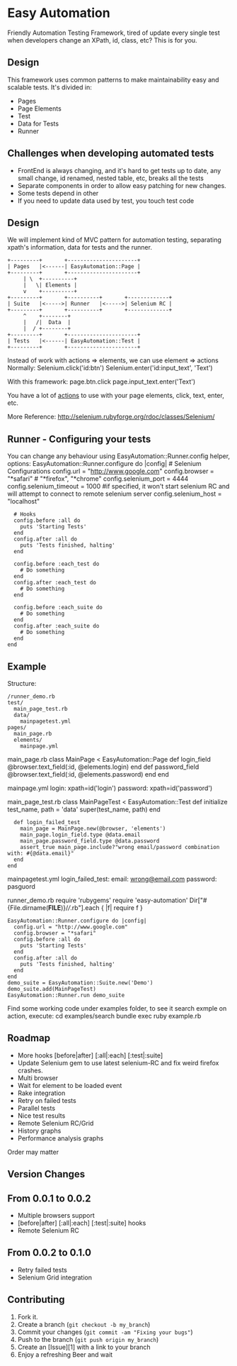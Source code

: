Easy Automation
===============

Friendly Automation Testing Framework, tired of update every single test when developers change an XPath, id, class, etc? This is for you.

Design
------

This framework uses common patterns to make maintainability easy and scalable tests. It's divided in:

* Pages
* Page Elements
* Test
* Data for Tests
* Runner

Challenges when developing automated tests
------

* FrontEnd is always changing, and it's hard to get tests up to date, any small change, id renamed, nested table, etc, breaks all the tests
* Separate components in order to allow easy patching for new changes.
* Some tests depend in other
* If you need to update data used by test, you touch test code

Design
------

We will implement kind of MVC pattern for automation testing, separating xpath's information, data for tests and the runner.

    +---------+       +----------------------+
    | Pages   |<------| EasyAutomation::Page |
    +---------+       +----------------------+
         | \  +----------+
         |   \| Elements |
         v    +----------+
    +---------+       +----------+       +-------------+
    | Suite   |<----->| Runner   |<----->| Selenium RC |
    +---------+       +----------+       +-------------+
         ^    +--------+
         |   /|  Data  |
         |  / +--------+
    +---------+       +----------------------+
    | Tests   |<------| EasyAutomation::Test |
    +---------+       +----------------------+

Instead of work with actions => elements, we can use element => actions
Normally:
    Selenium.click('id:btn')
    Selenium.enter('id:input_text', 'Text')

With this framework:
    page.btn.click
    page.input_text.enter('Text')

You have a lot of [actions](http://selenium.rubyforge.org/rdoc/classes/Selenium/WebPage.html) to use with your page elements, click, text, enter, etc.

More Reference: http://selenium.rubyforge.org/rdoc/classes/Selenium/

Runner - Configuring your tests
------
You can change any behaviour using EasyAutomation::Runner.config helper, options:
    EasyAutomation::Runner.configure do |config|
      # Selenium Configurations
      config.url = "http://www.google.com"
      config.browser = "*safari" # "*firefox", "*chrome"
      config.selenium_port = 4444
      config.selenium_timeout = 1000
      #if specified, it won't start selenium RC and will attempt to connect to remote selenium server
      config.selenium_host = "localhost"

      # Hooks
      config.before :all do
        puts 'Starting Tests'
      end
      config.after :all do
        puts 'Tests finished, halting'
      end

      config.before :each_test do
        # Do something
      end
      config.after :each_test do
        # Do something
      end

      config.before :each_suite do
        # Do something
      end
      config.after :each_suite do
        # Do something
      end
    end

Example
-------
Structure:

    /runner_demo.rb
    test/
      main_page_test.rb
      data/
        mainpagetest.yml
    pages/
      main_page.rb
      elements/
        mainpage.yml

main_page.rb
    class MainPage < EasyAutomation::Page
      def login_field
        @browser.text_field(:id, @elements.login)
      end
      def password_field
        @browser.text_field(:id, @elements.password)
      end
    end

mainpage.yml
    login: xpath=id('login')
    password: xpath=id('password')

main_page_test.rb
    class MainPageTest < EasyAutomation::Test
      def initialize test_name, path = 'data'
        super(test_name, path)
      end

      def login_failed_test
        main_page = MainPage.new(@browser, 'elements')
        main_page.login_field.type @data.email
        main_page.password_field.type @data.password
        assert_true main_page.include?"wrong email/password combination with: #{@data.email}"
      end
    end

mainpagetest.yml
    login_failed_test:
      email: wrong@email.com
      password: pasguord

runner_demo.rb
    require 'rubygems'
    require 'easy-automation'
    Dir["#{File.dirname(__FILE__)}/*/*.rb"].each { |f| require f }

    EasyAutomation::Runner.configure do |config|
      config.url = "http://www.google.com"
      config.browser = "*safari"
      config.before :all do
        puts 'Starting Tests'
      end
      config.after :all do
        puts 'Tests finished, halting'
      end
    end
    demo_suite = EasyAutomation::Suite.new('Demo')
    demo_suite.add(MainPageTest)
    EasyAutomation::Runner.run demo_suite

Find some working code under examples folder, to see it search exmple on action, execute:
    cd examples/search
    bundle exec ruby example.rb

Roadmap
-------
* More hooks [before|after] [:all|:each] [:test|:suite]
* Update Selenium gem to use latest selenium-RC and fix weird firefox crashes.
* Multi browser
* Wait for element to be loaded event
* Rake integration
* Retry on failed tests
* Parallel tests
* Nice test results
* Remote Selenium RC/Grid
* History graphs
* Performance analysis graphs

Order may matter


Version Changes
--------

From 0.0.1 to 0.0.2
--------
* Multiple browsers support
* [before|after] [:all|:each] [:test|:suite] hooks
* Remote Selenium RC

From 0.0.2 to 0.1.0
-------
* Retry failed tests
* Selenium Grid integration

Contributing
------------

1. Fork it.
2. Create a branch (`git checkout -b my_branch`)
3. Commit your changes (`git commit -am "Fixing your bugs"`)
4. Push to the branch (`git push origin my_branch`)
5. Create an [Issue][1] with a link to your branch
6. Enjoy a refreshing Beer and wait
